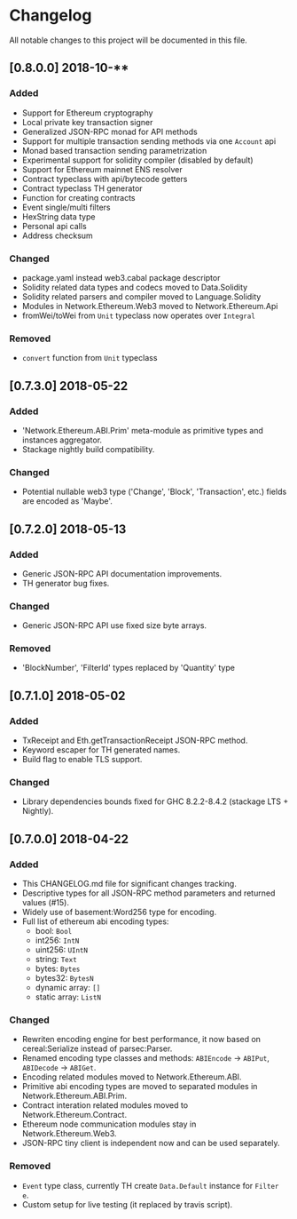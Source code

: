 # Changelog
All notable changes to this project will be documented in this file.

## [0.8.0.0] 2018-10-**
### Added
- Support for Ethereum cryptography
- Local private key transaction signer 
- Generalized JSON-RPC monad for API methods
- Support for multiple transaction sending methods via one `Account` api
- Monad based transaction sending parametrization 
- Experimental support for solidity compiler (disabled by default) 
- Support for Ethereum mainnet ENS resolver
- Contract typeclass with api/bytecode getters
- Contract typeclass TH generator
- Function for creating contracts
- Event single/multi filters
- HexString data type
- Personal api calls
- Address checksum

### Changed
- package.yaml instead web3.cabal package descriptor
- Solidity related data types and codecs moved to Data.Solidity
- Solidity related parsers and compiler moved to Language.Solidity
- Modules in Network.Ethereum.Web3 moved to Network.Ethereum.Api
- fromWei/toWei from `Unit` typeclass now operates over `Integral`

### Removed
- `convert` function from `Unit` typeclass

## [0.7.3.0] 2018-05-22
### Added
- 'Network.Ethereum.ABI.Prim' meta-module as primitive types and instances aggregator.
- Stackage nightly build compatibility.

### Changed
- Potential nullable web3 type ('Change', 'Block', 'Transaction', etc.) fields are encoded as 'Maybe'.

## [0.7.2.0] 2018-05-13
### Added
- Generic JSON-RPC API documentation improvements.
- TH generator bug fixes.

### Changed
- Generic JSON-RPC API use fixed size byte arrays.

### Removed
- 'BlockNumber', 'FilterId' types replaced by 'Quantity' type

## [0.7.1.0] 2018-05-02
### Added
- TxReceipt and Eth.getTransactionReceipt JSON-RPC method.
- Keyword escaper for TH generated names.
- Build flag to enable TLS support.

### Changed
- Library dependencies bounds fixed for GHC 8.2.2-8.4.2 (stackage LTS + Nightly).

## [0.7.0.0] 2018-04-22
### Added
- This CHANGELOG.md file for significant changes tracking.
- Descriptive types for all JSON-RPC method parameters and returned values (#15).
- Widely use of basement:Word256 type for encoding.
- Full list of ethereum abi encoding types:
  * bool: `Bool`
  * int256: `IntN`
  * uint256: `UIntN`
  * string: `Text`
  * bytes: `Bytes`
  * bytes32: `BytesN`
  * dynamic array: `[]`
  * static array: `ListN`

### Changed
- Rewriten encoding engine for best performance, it now based on cereal:Serialize instead of parsec:Parser.
- Renamed encoding type classes and methods: `ABIEncode` -> `ABIPut`, `ABIDecode` -> `ABIGet`.
- Encoding related modules moved to Network.Ethereum.ABI.
- Primitive abi encoding types are moved to separated modules in Network.Ethereum.ABI.Prim.
- Contract interation related modules moved to Network.Ethereum.Contract.
- Ethereum node communication modules stay in Network.Ethereum.Web3.
- JSON-RPC tiny client is independent now and can be used separately.

### Removed
- `Event` type class, currently TH create `Data.Default` instance for `Filter e`.
- Custom setup for live testing (it replaced by travis script).
